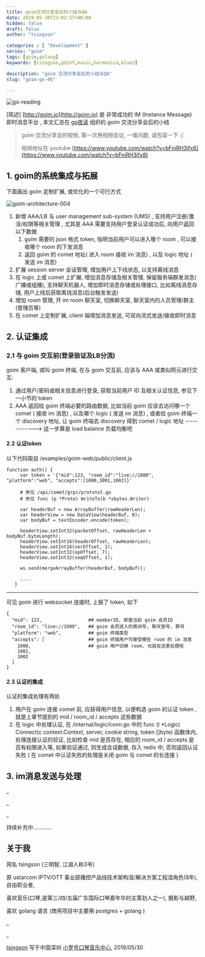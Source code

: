 ```yaml
---
title: goim交流分享会后的小结与QA
date: 2019-05-30T23:02:57+08:00
hidden: false
draft: false
author: "tsingson"

categories : [ "Development" ]
series: "goim"
tags: [goim,golang]
keywords: [tsingson,gdihf,music,harmonica,blues]

description: "goim 交流分享会后的小结与QA"
slug: "goim-go-06"

---
```




 



![go-reading](/tech/assets/go-reading.jpg)




[简述]  [http://goim.io](http://goim.io) 是 非常成功的 IM (Instance Message) 即时消息平台 , 本文汇总在 [go夜读](https://github.com/developer-learning/reading-go) 组织的 goim 交流分享会后的小结 
<!--more-->



> goim 交流分享会的视频, 第一次用视频会议, 一堆问题, 请包容一下 :(
>
> 视频地址在 youtube [https://www.youtube.com/watch?v=bFniRH3ifx8](https://www.youtube.com/watch?v=bFniRH3ifx8) 





## 1. goim的系统集成与拓展

下面画出 goim 定制扩展, 或优化的一个可行方式

 ![goim-architecture-004](/tech/assets/goim-architecture-004.png)

1. 新增 AAA/LB 与 user management sub-system (UMS) , 支持用户注册/激活/权限等相关管理
   , 尤其是 AAA 需要支持用户登录认证成功后, 向用户返回以下数据
   1. goim 需要的 json 格式 token, 指明当前用户可以进入哪个 room , 可以接收哪个 room 的下发消息
   2. 返回 goim 的 comet 地址( 进入 room 接收 im 消息) , 以及 logic 地址 ( 发送 im 消息)
2. 扩展 session server 会话管理, 增加用户上下线状态, 以支持离线消息
3. 在 logic 上或 comet 上扩展, 增加消息存储及相关管理, 保留服务端群发消息( 广播或组播), 支持聊天机器人, 增加即时消息存储或处理接口, 比如离线消息存储, 用户上线后获取离线消息(后台触发发送)
4. 增加 room 管理, 开 im room 聊天室, 切换聊天室, 聊天室内的人员管理/群主(管理员等)
5. 在 comet 上定制扩展,  client 端增加消息发送, 可双向流式发送/接收即时消息



## 2. 认证集成

### 2.1 与 goim 交互前(登录验证及LB分流)

goim 客户端, 或叫 goim 终端, 在与 goim 交互前, 应该与 AAA 或类似网元进行交互:

1. 通过用户/密码或相关信息进行登录, 获取当前用户 ID 及相关认证信息,  参见下一小节的 token 
2. AAA 返回给 goim 终端必要的路由数据, 比如当前 goim 应该去访问哪一个 comet ( 接收 im 消息) , 以及哪个 logic ( 发送 im 消息) ,  或者给 goim 终端一个 discovery 地址, 让 goim 终端去 discovery 得到 comet / logic 地址 -------------> 这一步算是 load balance 负载均衡吧




#### 2.2 认证token

以下代码取自 /examples/goim-web/public/client.js

```
function auth() {
     var token = '{"mid":123, "room_id":"live://1000", "platform":"web", "accepts":[1000,1001,1002]}'
     
     # 参见 /api/comet/grpc/prototol.go 
     # 参见 func (p *Proto) WriteTo(b *xbytes.Writer)
     
     var headerBuf = new ArrayBuffer(rawHeaderLen);
     var headerView = new DataView(headerBuf, 0);
     var bodyBuf = textEncoder.encode(token);
     
     headerView.setInt32(packetOffset, rawHeaderLen + bodyBuf.byteLength);
     headerView.setInt16(headerOffset, rawHeaderLen);
     headerView.setInt16(verOffset, 1);
     headerView.setInt32(opOffset, 7);
     headerView.setInt32(seqOffset, 1);
     
     ws.send(mergeArrayBuffer(headerBuf, bodyBuf));

     ....
   }
```

-----

可见 goim 进行 websocket 连接时, 上报了 token, 如下

```
{
  "mid": 123,                 ## memberID, 即是当前 goim 会员ID
  "room_id": "live://1000",   ## goim 会员进入的房间号, 聊天室号, 群号
  "platform": "web",          ## goim 终端类型
  "accepts": [                ## goim 终端用户可接受哪些 room 的 im 消息
    1000,                     ## goim 用户切换 room, 也就在这里处理啦
    1001,
    1002
  ]
}
```

#### 2.3 认证的集成

认证的集成处理有两处

1. 用户在 goim 连接 comet 前, 应获得用户信息, 以便构造 goim 的认证 token , 就是上章节提到的 mid / room_id / accepts 这些数据
2. 在 logic 中处理认证, 在 /internal/logic/conn.go 中的 func (l *Logic) Connect(c context.Context, server, cookie string, token []byte) 函数体内, 处理连接认证的验证, 比如检查 mid 是否存在, 相应的  room_id / accepts 是否有权限进入等, 如果验证通过, 则生成会话数据, 存入 redis 中;  否则返回认证失败 ( 在 comet 中认证失败的处理是关闭 goim 与 comet 的长连接 )




## 3.  im消息发送与处理





_


_


_


持续补充中............

 

## 关于我

网名 tsingson (三明智, 江湖人称3爷)

原 ustarcom IPTV/OTT 事业部播控产品线技术架构湿/解决方案工程湿角色(8年), 自由职业者,

喜欢音乐(口琴,是第三/四/五届广东国际口琴嘉年华的主策划人之一), 摄影与越野, 

喜欢 golang 语言 (商用项目中主要用 postgres + golang )  



_

_

 [tsingson](https://github.com/tsingson) 写于中国深圳 [小罗号口琴音乐中心](https://zhuanlan.zhihu.com/tsingsonqin), 2019/05/30


